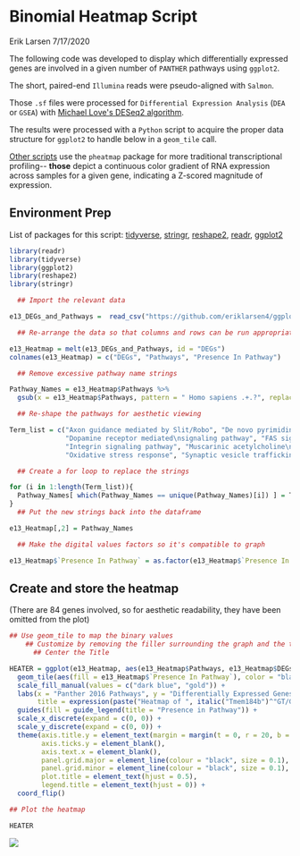 Binomial Heatmap Script
================
Erik Larsen
7/17/2020

The following code was developed to display which differentially
expressed genes are involved in a given number of `PANTHER` pathways
using `ggplot2`. 

The short, paired-end `Illumina` reads were pseudo-aligned with `Salmon`.

Those `.sf` files were processed for `Differential Expression Analysis` (`DEA` or `GSEA`) with [Michael Love's DESeq2 algorithm](https://genomebiology.biomedcentral.com/articles/10.1186/s13059-014-0550-8).

The results were processed with a `Python` script to acquire the proper data structure for `ggplot2` to
handle below in a `geom_tile` call.

[Other scripts](https://github.com/eriklarsen4/RNAseq/blob/master/Heatmaps/Bioinformatics.md) use the `pheatmap` package for more traditional transcriptional profiling-- **those** depict a continuous color gradient of RNA expression across samples for a given gene, indicating a Z-scored magnitude of expression.

## Environment Prep

List of packages for this script:
[tidyverse](https://cran.r-project.org/package=tidyverse),
[stringr](https://cran.r-project.org/package=stringr),
[reshape2](https://cran.r-project.org/package=reshape2),
[readr](https://cran.r-project.org/package=readr),
[ggplot2](https://cran.r-project.org/package=ggplot2)

``` r
library(readr)
library(tidyverse)
library(ggplot2)
library(reshape2)
library(stringr)
```

``` r
  ## Import the relevant data

e13_DEGs_and_Pathways =  read_csv("https://github.com/eriklarsen4/ggplot-scripts/blob/master/Binomial-Heatmap/Custom%20Python%20Enrichr%20Pathway%20Clustergram%20e13%20GT.csv")

  ## Re-arrange the data so that columns and rows can be run appropriately in a heatmap

e13_Heatmap = melt(e13_DEGs_and_Pathways, id = "DEGs")
colnames(e13_Heatmap) = c("DEGs", "Pathways", "Presence In Pathway")

  ## Remove excessive pathway name strings

Pathway_Names = e13_Heatmap$Pathways %>%
  gsub(x = e13_Heatmap$Pathways, pattern = " Homo sapiens .+.?", replacement = "")

  ## Re-shape the pathways for aesthetic viewing

Term_list = c("Axon guidance mediated by Slit/Robo", "De novo pyrimidine\ndeoxribonucleotide biosynthesis",
              "Dopamine receptor mediated\nsignaling pathway", "FAS signaling pathway", "Heme biosynthesis",
              "Integrin signaling pathway", "Muscarinic acetylcholine\nreceptor 2 and 4 signaling pathway",
              "Oxidative stress response", "Synaptic vesicle trafficking", "Wnt signaling pathway")

  ## Create a for loop to replace the strings

for (i in 1:length(Term_list)){
  Pathway_Names[ which(Pathway_Names == unique(Pathway_Names)[i]) ] = Term_list[i]
}
  ## Put the new strings back into the dataframe

e13_Heatmap[,2] = Pathway_Names

  ## Make the digital values factors so it's compatible to graph

e13_Heatmap$`Presence In Pathway` = as.factor(e13_Heatmap$`Presence In Pathway`)
```

## Create and store the heatmap

(There are 84 genes involved, so for aesthetic readability, they have
been omitted from the plot)

``` r
## Use geom_tile to map the binary values
    ## Customize by removing the filler surrounding the graph and the tickmarks
      ## Center the Title

HEATER = ggplot(e13_Heatmap, aes(e13_Heatmap$Pathways, e13_Heatmap$DEGs)) +
  geom_tile(aes(fill = e13_Heatmap$`Presence In Pathway`), color = "black") +
  scale_fill_manual(values = c("dark blue", "gold")) +
  labs(x = "Panther 2016 Pathways", y = "Differentially Expressed Genes\n(FDR < 0.01)",
       title = expression(paste("Heatmap of ", italic("Tmem184b")^"GT/GT","-affected Pathways"))) +
  guides(fill = guide_legend(title = "Presence in Pathway")) +
  scale_x_discrete(expand = c(0, 0)) +
  scale_y_discrete(expand = c(0, 0)) +
  theme(axis.title.y = element_text(margin = margin(t = 0, r = 20, b = 20, l = 0)),
        axis.ticks.y = element_blank(), 
        axis.text.x = element_blank(),
        panel.grid.major = element_line(colour = "black", size = 0.1),
        panel.grid.minor = element_line(colour = "black", size = 0.1),
        plot.title = element_text(hjust = 0.5),
        legend.title = element_text(hjust = 0)) +
  coord_flip()

## Plot the heatmap

HEATER
```

![](https://github.com/eriklarsen4/RNAseq/blob/master/Heatmaps/Heatmap%20of%20DEGs%20Identified%20Across%20PANTHER%20Pathways%20wLabs-1.png)<!-- -->
